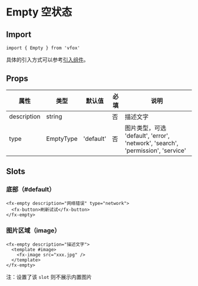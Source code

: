 # Empty 空状态

## Import

```
import { Empty } from 'vfox'
```

具体的引入方式可以参考[引入组件](../guide/import.md)。

## Props

| 属性        | 类型      | 默认值    | 必填 | 说明                                                                            |
| ----------- | --------- | --------- | ---- | ------------------------------------------------------------------------------- |
| description | string    |           | 否   | 描述文字                                                                        |
| type        | EmptyType | 'default' | 否   | 图片类型，可选 'default', 'error', 'network', 'search', 'permission', 'service' |

## Slots

### 底部（#default）

```
<fx-empty description="网络错误" type="network">
  <fx-button>刷新试试</fx-button>
</fx-empty>
```

### 图片区域（image）

```
<fx-empty description="描述文字">
  <template #image>
    <fx-image src="xxx.jpg" />
  </template>
</fx-empty>
```

注：设置了该 `slot` 则不展示内置图片
